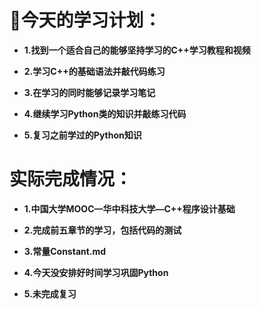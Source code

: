 # 🍔今天的学习计划：

- **1.找到一个适合自己的能够坚持学习的C++学习教程和视频**

- **2.学习C++的基础语法并敲代码练习**

- **3.在学习的同时能够记录学习笔记**

- **4.继续学习Python类的知识并敲练习代码**

- **5.复习之前学过的Python知识**

# 实际完成情况：

- **1.中国大学MOOC—华中科技大学—C++程序设计基础**

- **2.完成前五章节的学习，包括代码的测试**

- **3.常量Constant.md**

- **4.今天没安排好时间学习巩固Python**

- **5.未完成复习**

